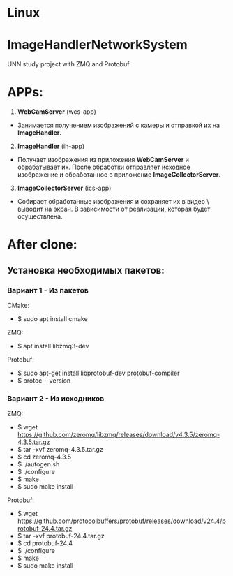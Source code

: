 # **Linux**

# ImageHandlerNetworkSystem
UNN study project with ZMQ and Protobuf

# APPs:
1) **WebCamServer** (wcs-app)
* Занимается получением изображений с камеры и отправкой их на **ImageHandler**.
2) **ImageHandler** (ih-app)
* Получает изображения из приложения **WebCamServer** и обрабатывает их. После обработки отправляет исходное изображение и обработанное в приложение **ImageCollectorServer**.
3) **ImageCollectorServer** (ics-app)
* Собирает обработанные изображения и сохраняет их в видео \ выводит на экран. В зависимости от реализации, которая будет осуществлена.

# After clone:
## Установка необходимых пакетов:
### **Вариант 1 - Из пакетов**

CMake:
* $ sudo apt install cmake

ZMQ:
* $ apt install libzmq3-dev

Protobuf:
* $ sudo apt-get install libprotobuf-dev protobuf-compiler
* $ protoc --version

### **Вариант 2 - Из исходников**

ZMQ:
* $ wget https://github.com/zeromq/libzmq/releases/download/v4.3.5/zeromq-4.3.5.tar.gz
* $ tar -xvf zeromq-4.3.5.tar.gz
* $ cd zeromq-4.3.5
* $ ./autogen.sh
* $ ./configure
* $ make
* $ sudo make install

Protobuf:
* $ wget https://github.com/protocolbuffers/protobuf/releases/download/v24.4/protobuf-24.4.tar.gz
* $ tar -xvf protobuf-24.4.tar.gz
* $ cd protobuf-24.4
* $ ./configure
* $ make
* $ sudo make install